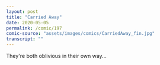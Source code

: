 ```yaml
---
layout: post
title: "Carried Away"
date: 2020-05-05
permalink: /comic/197
comic-source: "assets/images/comics/CarriedAway_fin.jpg"
transcript: ""
---
```


They're both oblivious in their own way...
